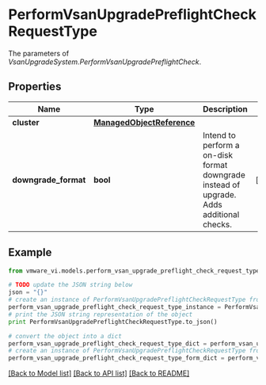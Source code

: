 # PerformVsanUpgradePreflightCheckRequestType

The parameters of *VsanUpgradeSystem.PerformVsanUpgradePreflightCheck*. 

## Properties
Name | Type | Description | Notes
------------ | ------------- | ------------- | -------------
**cluster** | [**ManagedObjectReference**](ManagedObjectReference.md) |  | 
**downgrade_format** | **bool** | Intend to perform a on-disk format downgrade instead of upgrade. Adds additional checks.  | [optional] 

## Example

```python
from vmware_vi.models.perform_vsan_upgrade_preflight_check_request_type import PerformVsanUpgradePreflightCheckRequestType

# TODO update the JSON string below
json = "{}"
# create an instance of PerformVsanUpgradePreflightCheckRequestType from a JSON string
perform_vsan_upgrade_preflight_check_request_type_instance = PerformVsanUpgradePreflightCheckRequestType.from_json(json)
# print the JSON string representation of the object
print PerformVsanUpgradePreflightCheckRequestType.to_json()

# convert the object into a dict
perform_vsan_upgrade_preflight_check_request_type_dict = perform_vsan_upgrade_preflight_check_request_type_instance.to_dict()
# create an instance of PerformVsanUpgradePreflightCheckRequestType from a dict
perform_vsan_upgrade_preflight_check_request_type_form_dict = perform_vsan_upgrade_preflight_check_request_type.from_dict(perform_vsan_upgrade_preflight_check_request_type_dict)
```
[[Back to Model list]](../README.md#documentation-for-models) [[Back to API list]](../README.md#documentation-for-api-endpoints) [[Back to README]](../README.md)


